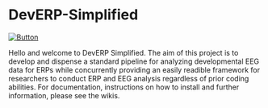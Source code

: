 # DevERP-Simplified

[![Button](https://img.shields.io/badge/wiki-Click%20to%20access%20wikis-yellowgreen)](https://github.com/w-decker/DevERP-Simplified/wiki)

Hello and welcome to DevERP Simplified. The aim of this project is to develop and dispense a standard pipeline for analyzing developmental EEG data for ERPs while concurrently providing an easily readible framework for researchers to conduct ERP and EEG analysis regardless of prior coding abilities. For documentation, instructions on how to install and further information, please see the wikis.

